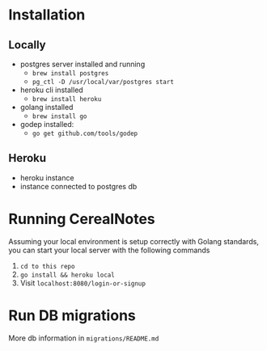 # Installation
## Locally
* postgres server installed and running
	* `brew install postgres`
	* `pg_ctl -D /usr/local/var/postgres start`
* heroku cli installed
	* `brew install heroku`
* golang installed
	* `brew install go`
* godep installed: 
	* `go get github.com/tools/godep`

## Heroku
* heroku instance
* instance connected to postgres db

# Running CerealNotes

Assuming your local environment is setup correctly with Golang standards, you can start your local server with the following commands

1. `cd to this repo`
2. `go install && heroku local`
3. Visit `localhost:8080/login-or-signup`

# Run DB migrations
More db information in `migrations/README.md`
